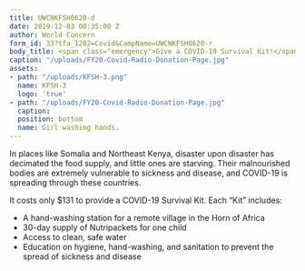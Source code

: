 ```yaml
---
title: UWCNKFSH0620-d
date: 2019-12-03 00:35:00 Z
author: World Concern
form_id: 33?tfa_1202=Covid&CampName=UWCNKFSH0620-r
body_title: <span class="emergency">Give a COVID-19 Survival Kit!</span>
caption: "/uploads/FY20-Covid-Radio-Donation-Page.jpg"
assets:
- path: "/uploads/KFSH-3.png"
  name: KFSH-3
  logo: 'true'
- path: "/uploads/FY20-Covid-Radio-Donation-Page.jpg"
  caption: 
  position: bottom
  name: Girl washing hands.
---
```


In places like Somalia and Northeast Kenya, disaster upon disaster has decimated the food supply, and little ones are starving. Their malnourished bodies are extremely vulnerable to sickness and disease, and COVID-19 is spreading through these countries. 

It costs only $131 to provide a COVID-19 Survival Kit. Each “Kit” includes:

* A hand-washing station for a remote village in the Horn of Africa
* 30-day supply of Nutripackets for one child
* Access to clean, safe water
* Education on hygiene, hand-washing, and sanitation to prevent the spread of sickness and disease
